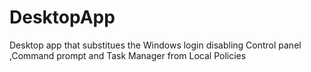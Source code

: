 # DesktopApp
Desktop app that substitues the Windows login disabling Control panel ,Command prompt and Task Manager from Local Policies
